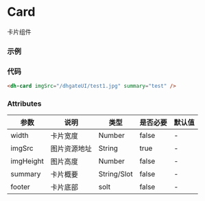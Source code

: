 # Card
卡片组件

### 示例
<dh-card imgSrc="/dhgateUI/test1.jpg" summary="test" />

### 代码
```html
<dh-card imgSrc="/dhgateUI/test1.jpg" summary="test" />
```
### Attributes
| 参数 | 说明 | 类型 | 是否必要 | 默认值 |
| ---  |  --- | --- |   ---   | --- |
| width | 卡片宽度 | Number | false | - |
| imgSrc | 图片资源地址 | String | true | - |
| imgHeight | 图片高度 | Number | false | - |
| summary | 卡片概要 | String/Slot | false | - |
| footer | 卡片底部 | solt | false | - |